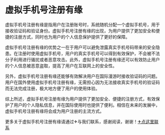 # 虚拟手机号注册有缘

虚拟手机号注册有缘是指用户在注册账号时，系统随机分配一个虚拟手机号，用于接收验证码和验证身份。虚拟手机号注册有缘的出现，为用户提供了更加安全和便捷的注册方式，同时也为用户的个人信息保护提供了更好的保障。

虚拟手机号注册有缘的优势之一在于用户可以避免泄露真实手机号码带来的安全隐患。在注册时使用虚拟手机号，用户的真实手机号可以得到有效保护，不会被不法分子利用进行骚扰或者恶意攻击。此外，虚拟手机号注册有缘还可以有效防止用户的个人信息被恶意盗取，提高了用户在互联网上的安全性。

另外，虚拟手机号注册有缘还能够有效解决用户在国际漫游时接收验证码的问题。用户在国外使用虚拟手机号注册有缘，无需担心因为无法接收真实手机号的验证码而无法完成注册，极大地方便了用户的使用体验。

综上所述，虚拟手机号注册有缘为用户提供了更加安全、便捷的注册方式，有效保护了用户的个人隐私信息，并在国际使用时也提供了便利。相信在未来的发展中，虚拟手机号注册有缘将会成为用户注册的主流方式。

更多关于虚拟手机号注册有缘请通过✈与我们联系，感谢阅读，谢谢！[✈点这里联系](https://ads.k02.cc)
